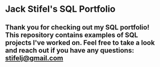 # Jack Stifel's SQL Portfolio
## Thank you for checking out my SQL portfolio! This repository contains examples of SQL projects I've worked on. Feel free to take a look and reach out if you have any questions: stifelj@gmail.com
